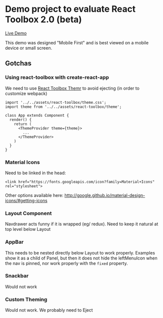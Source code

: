 # Demo project to evaluate React Toolbox 2.0 (beta)
[Live Demo](http://appraisals-reacttoolbox-demo.surge.sh/)

This demo was designed "Mobile First" and is best viewed on a mobile device or small screen.

## Gotchas

### Using react-toolbox with create-react-app
We need to use [React Toolbox Themr](https://github.com/react-toolbox/react-toolbox-themr) to avoid ejecting (in order to customize webpack)
```
import '../../assets/react-toolbox/theme.css';
import theme from '../../assets/react-toolbox/theme';

class App extends Component {
  render() {
    return (
      <ThemeProvider theme={theme}>
        ...
      </ThemeProvider>
    )
  }
}
```

### Material Icons
Need to be linked in the head:
```
<link href="https://fonts.googleapis.com/icon?family=Material+Icons" rel="stylesheet">
```

Other options available here:
http://google.github.io/material-design-icons/#getting-icons


### Layout Component
Navdrawer acts funny if it is wrapped (eg/ redux). Need to keep it natural at top level below Layout


### AppBar
This needs to be nested directly below Layout to work properly. Examples show it as a child of Panel, but then it does not hide the leftMenuIcon when the nav is pinned, nor work properly with the `fixed` property.


### Snackbar
Would not work


### Custom Theming
Would not work. We probably need to Eject
